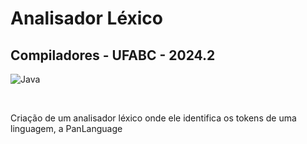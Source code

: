 # Analisador Léxico
## Compiladores - UFABC - 2024.2

![Java](https://img.shields.io/badge/java-%23ED8B00.svg?style=for-the-badge&logo=openjdk&logoColor=white)

<br />

Criação de um analisador léxico onde ele identifica os tokens de uma linguagem, a PanLanguage
